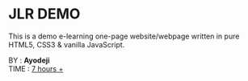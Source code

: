 <H1>JLR DEMO</H1>

This is a demo e-learning one-page website/webpage written in pure HTML5, CSS3 & vanilla JavaScript. 


BY : <B>Ayodeji</B> </br>
TIME : <U>7 hours +</U>
